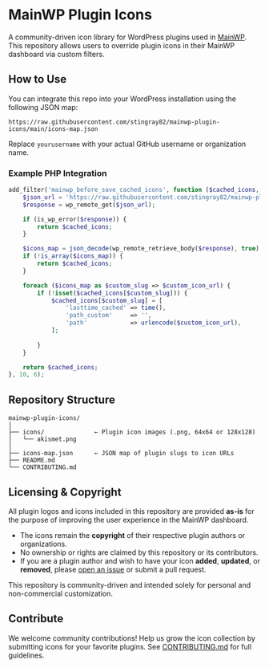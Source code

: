MainWP Plugin Icons
===================

A community-driven icon library for WordPress plugins used in
[MainWP](https://mainwp.com). This repository allows users to override plugin
icons in their MainWP dashboard via custom filters.

How to Use
----------

You can integrate this repo into your WordPress installation using the following
JSON map:

~~~~~~~~~~~~~~~~~~~~~~~~~~~~~~~~~~~~~~~~~~~~~~~~~~~~~~~~~~~~~~~~~~~~~~~~~~~~~~~~
https://raw.githubusercontent.com/stingray82/mainwp-plugin-icons/main/icons-map.json
~~~~~~~~~~~~~~~~~~~~~~~~~~~~~~~~~~~~~~~~~~~~~~~~~~~~~~~~~~~~~~~~~~~~~~~~~~~~~~~~

Replace `yourusername` with your actual GitHub username or organization name.

### Example PHP Integration

~~~~~~~~~~~~~~~~~~~~~~~~~~~~~~~~~~~~~~~~~~~~~~~~~~~~~~~~~~~~~~~~~~~~~~~~~~~~ php
add_filter('mainwp_before_save_cached_icons', function ($cached_icons, $icon, $slug, $type, $custom_icon, $noexp) {
    $json_url = 'https://raw.githubusercontent.com/stingray82/mainwp-plugin-icons/main/icons-map.json';
    $response = wp_remote_get($json_url);

    if (is_wp_error($response)) {
        return $cached_icons;
    }

    $icons_map = json_decode(wp_remote_retrieve_body($response), true);
    if (!is_array($icons_map)) {
        return $cached_icons;
    }

    foreach ($icons_map as $custom_slug => $custom_icon_url) {
        if (!isset($cached_icons[$custom_slug])) {
            $cached_icons[$custom_slug] = [
                'lasttime_cached' => time(),
                'path_custom'     => '',
                'path'            => urlencode($custom_icon_url),
            ];
            
        }
    }

    return $cached_icons;
}, 10, 6);

~~~~~~~~~~~~~~~~~~~~~~~~~~~~~~~~~~~~~~~~~~~~~~~~~~~~~~~~~~~~~~~~~~~~~~~~~~~~~~~~

Repository Structure
----------------------

~~~~~~~~~~~~~~~~~~~~~~~~~~~~~~~~~~~~~~~~~~~~~~~~~~~~~~~~~~~~~~~~~~~~~~~~~~~~~~~~
mainwp-plugin-icons/
│
├── icons/              ← Plugin icon images (.png, 64x64 or 128x128)
│   └── akismet.png
│
├── icons-map.json      ← JSON map of plugin slugs to icon URLs
├── README.md
└── CONTRIBUTING.md
~~~~~~~~~~~~~~~~~~~~~~~~~~~~~~~~~~~~~~~~~~~~~~~~~~~~~~~~~~~~~~~~~~~~~~~~~~~~~~~~

## Licensing & Copyright

All plugin logos and icons included in this repository are provided **as-is** for the purpose of improving the user experience in the MainWP dashboard.

- The icons remain the **copyright** of their respective plugin authors or organizations.
- No ownership or rights are claimed by this repository or its contributors.
- If you are a plugin author and wish to have your icon **added**, **updated**, or **removed**, please [open an issue](https://github.com/stingray82/mainwp-plugin-icons/issues) or submit a pull request.

This repository is community-driven and intended solely for personal and non-commercial customization.


Contribute
------------

We welcome community contributions! Help us grow the icon collection by
submitting icons for your favorite plugins. See
[CONTRIBUTING.md](CONTRIBUTING.md) for full guidelines.


